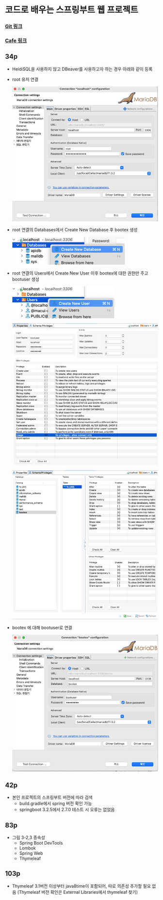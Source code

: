 # 코드로 배우는 스프링부트 웹 프로젝트
### [Git 링크](https://github.com/Zero-Kang?tab=repositories)
### [Cafe 링크](https://cafe.naver.com/gugucoding)


## 34p

- HeidiSQL을 사용하지 않고 DBeaver를 사용하고자 하는 경우 아래와 같이 등록
- root 유저 연결

  ![Untitled](readme-images/Untitled.png)

- root 연결의 Databases에서 Create New Database 후 bootex 생성

  ![Untitled1](readme-images/Untitled1.png)

- root 연결의 Users에서 Create New User
  이후 bootex에 대한 권한만 주고 bootuser 생성

  ![Untitled2](readme-images/Untitled2.png)

  ![Untitled3](readme-images/Untitled3.png)

  ![Untitled4](readme-images/Untitled4.png)

- bootex 에 대해 bootuser로 연결

  ![Untitled5](readme-images/Untitled5.png)

## 42p

- 본인 프로젝트의 스프링부트 버전에 따라 검색
    - build.gradle에서 spring 버전 확인 가능
    - springboot 3.2.5에서 2.7.0 테스트 시 오류는 없었음

## 83p

- 그림 3-2,3 종속성
    - Spring Boot DevTools
    - Lombok
    - Spring Web
    - Thymeleaf

## 103p

- Thymeleaf 3.1버전 이상부터 java8time이 포함되어, 따로 의존성 추가할 필요 없음
  (Thymeleaf 버전 확인은 External Libraries에서 thymeleaf 찾기)